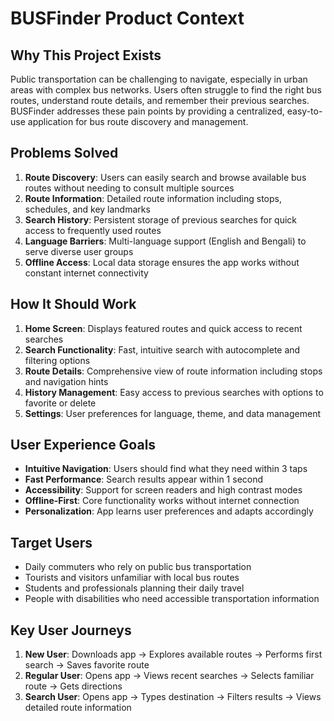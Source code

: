 # BUSFinder Product Context

## Why This Project Exists
Public transportation can be challenging to navigate, especially in urban areas with complex bus networks. Users often struggle to find the right bus routes, understand route details, and remember their previous searches. BUSFinder addresses these pain points by providing a centralized, easy-to-use application for bus route discovery and management.

## Problems Solved
1. **Route Discovery**: Users can easily search and browse available bus routes without needing to consult multiple sources
2. **Route Information**: Detailed route information including stops, schedules, and key landmarks
3. **Search History**: Persistent storage of previous searches for quick access to frequently used routes
4. **Language Barriers**: Multi-language support (English and Bengali) to serve diverse user groups
5. **Offline Access**: Local data storage ensures the app works without constant internet connectivity

## How It Should Work
1. **Home Screen**: Displays featured routes and quick access to recent searches
2. **Search Functionality**: Fast, intuitive search with autocomplete and filtering options
3. **Route Details**: Comprehensive view of route information including stops and navigation hints
4. **History Management**: Easy access to previous searches with options to favorite or delete
5. **Settings**: User preferences for language, theme, and data management

## User Experience Goals
- **Intuitive Navigation**: Users should find what they need within 3 taps
- **Fast Performance**: Search results appear within 1 second
- **Accessibility**: Support for screen readers and high contrast modes
- **Offline-First**: Core functionality works without internet connection
- **Personalization**: App learns user preferences and adapts accordingly

## Target Users
- Daily commuters who rely on public bus transportation
- Tourists and visitors unfamiliar with local bus routes
- Students and professionals planning their daily travel
- People with disabilities who need accessible transportation information

## Key User Journeys
1. **New User**: Downloads app → Explores available routes → Performs first search → Saves favorite route
2. **Regular User**: Opens app → Views recent searches → Selects familiar route → Gets directions
3. **Search User**: Opens app → Types destination → Filters results → Views detailed route information
